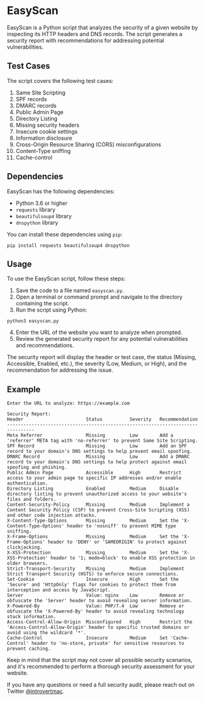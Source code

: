 # EasyScan

EasyScan is a Python script that analyzes the security of a given website by inspecting its HTTP headers and DNS records. The script generates a security report with recommendations for addressing potential vulnerabilities.

## Test Cases

The script covers the following test cases:

1. Same Site Scripting
2. SPF records
3. DMARC records
4. Public Admin Page
5. Directory Listing
6. Missing security headers
7. Insecure cookie settings
8. Information disclosure
9. Cross-Origin Resource Sharing (CORS) misconfigurations
10. Content-Type sniffing
11. Cache-control

## Dependencies

EasyScan has the following dependencies:

- Python 3.6 or higher
- `requests` library
- `beautifulsoup4` library
- `dnspython` library

You can install these dependencies using `pip`:

```
pip install requests beautifulsoup4 dnspython
```

## Usage

To use the EasyScan script, follow these steps:

1. Save the code to a file named `easyscan.py`.
2. Open a terminal or command prompt and navigate to the directory containing the script.
3. Run the script using Python:

```
python3 easyscan.py
```

4. Enter the URL of the website you want to analyze when prompted.
5. Review the generated security report for any potential vulnerabilities and recommendations.

The security report will display the header or test case, the status (Missing, Accessible, Enabled, etc.), the severity (Low, Medium, or High), and the recommendation for addressing the issue.

## Example

```
Enter the URL to analyze: https://example.com

Security Report:
Header                       Status          Severity   Recommendation
--------------------------------------------------------------------------------
Meta Referrer                Missing         Low        Add a 'referrer' META tag with 'no-referrer' to prevent Same Site Scripting.
SPF Record                   Missing         Low        Add an SPF record to your domain's DNS settings to help prevent email spoofing.
DMARC Record                 Missing         Low        Add a DMARC record to your domain's DNS settings to help protect against email spoofing and phishing.
Public Admin Page            Accessible      High       Restrict access to your admin page to specific IP addresses and/or enable authentication.
Directory Listing            Enabled         Medium     Disable directory listing to prevent unauthorized access to your website's files and folders.
Content-Security-Policy      Missing         Medium     Implement a Content Security Policy (CSP) to prevent Cross-Site Scripting (XSS) and other code injection attacks.
X-Content-Type-Options       Missing         Medium     Set the 'X-Content-Type-Options' header to 'nosniff' to prevent MIME type sniffing.
X-Frame-Options              Missing         Medium     Set the 'X-Frame-Options' header to 'DENY' or 'SAMEORIGIN' to protect against clickjacking.
X-XSS-Protection             Missing         Medium     Set the 'X-XSS-Protection' header to '1; mode=block' to enable XSS protection in older browsers.
Strict-Transport-Security    Missing         Medium     Implement Strict Transport Security (HSTS) to enforce secure connections.
Set-Cookie                   Insecure        High       Set the 'Secure' and 'HttpOnly' flags for cookies to protect them from interception and access by JavaScript.
Server                       Value: nginx    Low        Remove or obfuscate the 'Server' header to avoid revealing server information.
X-Powered-By                 Value: PHP/7.4  Low        Remove or obfuscate the 'X-Powered-By' header to avoid revealing technology stack information.
Access-Control-Allow-Origin  Misconfigured   High       Restrict the 'Access-Control-Allow-Origin' header to specific trusted domains or avoid using the wildcard '*'.
Cache-Control                Insecure        Medium     Set 'Cache-Control' header to 'no-store, private' for sensitive resources to prevent caching.
```

Keep in mind that the script may not cover all possible security scenarios, and it's recommended to perform a thorough security assessment for your website.

If you have any questions or need a full security audit, please reach out on Twitter [@introvertmac](https://twitter.com/introvertmac007).

